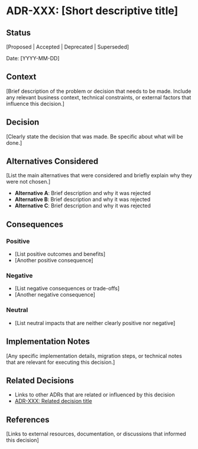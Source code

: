 # ADR-XXX: [Short descriptive title]

## Status
[Proposed | Accepted | Deprecated | Superseded]

Date: [YYYY-MM-DD]

## Context
[Brief description of the problem or decision that needs to be made. Include any relevant business context, technical constraints, or external factors that influence this decision.]

## Decision
[Clearly state the decision that was made. Be specific about what will be done.]

## Alternatives Considered
[List the main alternatives that were considered and briefly explain why they were not chosen.]

- **Alternative A**: Brief description and why it was rejected
- **Alternative B**: Brief description and why it was rejected  
- **Alternative C**: Brief description and why it was rejected

## Consequences

### Positive
- [List positive outcomes and benefits]
- [Another positive consequence]

### Negative
- [List negative consequences or trade-offs]
- [Another negative consequence]

### Neutral
- [List neutral impacts that are neither clearly positive nor negative]

## Implementation Notes
[Any specific implementation details, migration steps, or technical notes that are relevant for executing this decision.]

## Related Decisions
- Links to other ADRs that are related or influenced by this decision
- [ADR-XXX: Related decision title](./adr-xxx-title.md)

## References
[Links to external resources, documentation, or discussions that informed this decision]